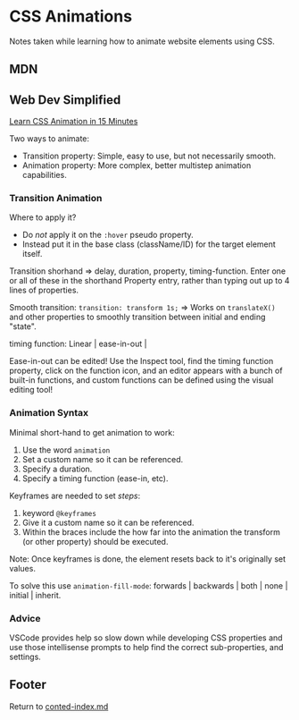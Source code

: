 # CSS Animations

Notes taken while learning how to animate website elements using CSS.

## MDN

## Web Dev Simplified

[Learn CSS Animation in 15 Minutes](https://www.youtube.com/watch?v=YszONjKpgg4)

Two ways to animate:

- Transition property: Simple, easy to use, but not necessarily smooth.
- Animation property: More complex, better multistep animation capabilities.

### Transition Animation

Where to apply it?

- Do *not* apply it on the `:hover` pseudo property.
- Instead put it in the base class (className/ID) for the target element itself.

Transition shorhand => delay, duration, property, timing-function. Enter one or all of these in the shorthand Property entry, rather than typing out up to 4 lines of properties.

Smooth transition: `transition: transform 1s;` => Works on `translateX()` and other properties to smoothly transition between initial and ending "state".

timing function: Linear | ease-in-out |

Ease-in-out can be edited! Use the Inspect tool, find the timing function property, click on the function icon, and an editor appears with a bunch of built-in functions, and custom functions can be defined using the visual editing tool!

### Animation Syntax

Minimal short-hand to get animation to work:

1. Use the word `animation`
1. Set a custom name so it can be referenced.
1. Specify a duration.
1. Specify a timing function (ease-in, etc).

Keyframes are needed to set *steps*:

1. keyword `@keyframes`
1. Give it a custom name so it can be referenced.
1. Within the braces include the how far into the animation the transform (or other property) should be executed.

Note: Once keyframes is done, the element resets back to it's originally set values.

To solve this use `animation-fill-mode`: forwards | backwards | both | none | initial | inherit.

### Advice

VSCode provides help so slow down while developing CSS properties and use those intellisense prompts to help find the correct sub-properties, and settings.

## Footer

Return to [conted-index.md](./conted-index.html)
